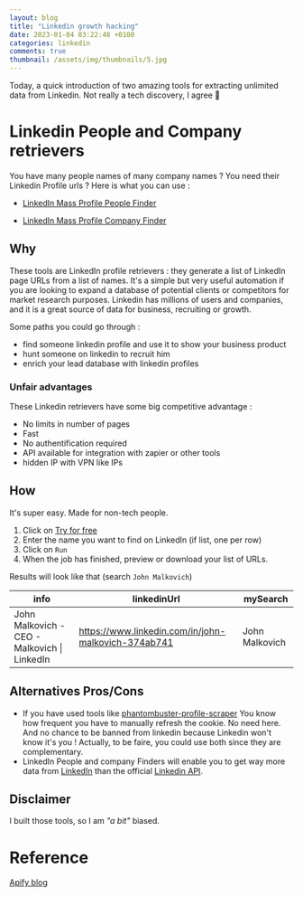 ```yaml
---
layout: blog
title: "Linkedin growth hacking"
date: 2023-01-04 03:22:48 +0100
categories: linkedin
comments: true
thumbnail: /assets/img/thumbnails/5.jpg
---
```


Today, a quick introduction of two amazing tools for extracting unlimited data from Linkedin. Not really a tech discovery, I agree 🙂

# Linkedin People and Company retrievers

You have many people names of many company names ? You need their Linkedin Profile urls ? Here is what you can use :

- [LinkedIn Mass Profile People Finder](https://apify.com/anchor/linkedin-people-finder)

- [LinkedIn Mass Profile Company Finder](https://apify.com/anchor/linkedin-company-url-finder)

## Why

These tools are LinkedIn profile retrievers : they generate a list of LinkedIn page URLs from a list of names. It's a simple but very useful automation if you are looking to expand a database of potential clients or competitors for market research purposes. Linkedin has millions of users and companies, and it is a great source of data for business, recruiting or growth.

Some paths you could go through :

- find someone linkedin profile and use it to show your business product
- hunt someone on linkedin to recruit him
- enrich your lead database with linkedin profiles

### Unfair advantages

These Linkedin retrievers have some big competitive advantage :

- No limits in number of pages
- Fast
- No authentification required
- API available for integration with zapier or other tools
- hidden IP with VPN like IPs

## How

It's super easy. Made for non-tech people.

1. Click on [Try for free](https://apify.com/anchor/linkedin-people-finder)
2. Enter the name you want to find on LinkedIn (if list, one per row)
3. Click on `Run`
4. When the job has finished, preview or download your list of URLs.

Results will look like that (search `John Malkovich`)

| info                                         | linkedinUrl                                         | mySearch       |
| -------------------------------------------- | --------------------------------------------------- | -------------- |
| John Malkovich - CEO - Malkovich \| LinkedIn | https://www.linkedin.com/in/john-malkovich-374ab741 | John Malkovich |

## Alternatives Pros/Cons

- If you have used tools like [phantombuster-profile-scraper](https://phantombuster.com/automations/linkedin/3112/linkedin-profile-scraper) You know how frequent you have to manually refresh the cookie. No need here. And no chance to be banned from linkedin because Linkedin won't know it's you ! Actually, to be faire, you could use both since they are complementary.
- LinkedIn People and company Finders will enable you to get way more data from [LinkedIn](https://www.linkedin.com/) than the official [Linkedin API](https://developer.linkedin.com/).

## Disclaimer

I built those tools, so I am _"a bit"_ biased.

# Reference

[Apify blog](https://blog.apify.com/how-to-scrape-linkedin-company-pages/)
